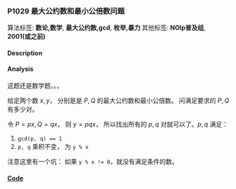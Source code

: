 ### P1029 最大公约数和最小公倍数问题

算法标签: **数论,数学**, **最大公约数,gcd**, **枚举,暴力**
其他标签: **NOIp普及组**, **2001(或之前)**


#### Description

#### Analysis

这题还是数学题。。。

 给定两个数 $x, y$， 分别是是 $P, Q$ 的最大公约数和最小公倍数。 问满足要求的 $P, Q$ 有多少对。

令 $P = px, Q = qx$， 则 $y = pqx$， 所以找出所有的 $p, q$ 对就可以了。$p, q$ 满足：

1. `gcd(p, q) == 1`
2. `p, q` 乘积不变， 为 `y % x`

注意这里有一个坑： 如果 `y % x != 0`，就没有满足条件的数。


#### [Code](../../cpp/10/p1029.cpp)
